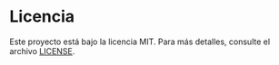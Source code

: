 # Licencia
Este proyecto está bajo la licencia MIT. Para más detalles, consulte el archivo [LICENSE](https://github.com/douglasgomezr/IMP-Notebooks/blob/master/LICENSE).
